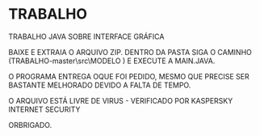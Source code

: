 # TRABALHO
TRABALHO JAVA SOBRE INTERFACE GRÁFICA

BAIXE E EXTRAIA O ARQUIVO ZIP. DENTRO DA PASTA SIGA O CAMINHO (TRABALHO-master\src\MODELO ) E EXECUTE A MAIN.JAVA.

O PROGRAMA ENTREGA OQUE FOI PEDIDO, MESMO QUE PRECISE SER BASTANTE MELHORADO DEVIDO A FALTA DE TEMPO.

O ARQUIVO ESTÁ LIVRE DE VIRUS - VERIFICADO POR KASPERSKY INTERNET SECURITY

ORBRIGADO.
